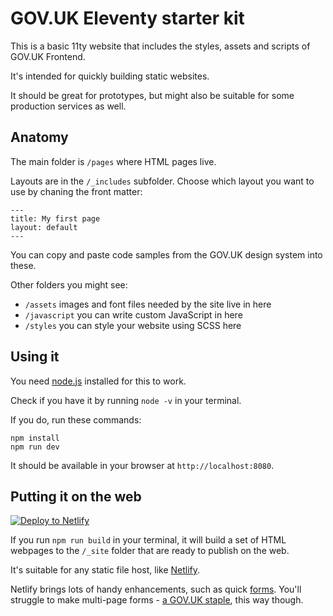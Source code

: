 # GOV.UK Eleventy starter kit

This is a basic 11ty website that includes the styles, assets and scripts of GOV.UK Frontend.

It's intended for quickly building static websites.

It should be great for prototypes, but might also be suitable for some production services as well.

## Anatomy

The main folder is `/pages` where HTML pages live.

Layouts are in the `/_includes` subfolder. Choose which layout you want to use by chaning the front matter:

```
---
title: My first page
layout: default
---
```

You can copy and paste code samples from the GOV.UK design system into these.

Other folders you might see:

- `/assets` images and font files needed by the site live in here
- `/javascript` you can write custom JavaScript in here
- `/styles` you can style your website using SCSS here

## Using it

You need [node.js](https://nodejs.org/en/download/) installed for this to work.

Check if you have it by running `node -v` in your terminal.

If you do, run these commands:

```
npm install
npm run dev
```

It should be available in your browser at `http://localhost:8080`.


## Putting it on the web

[![Deploy to Netlify](https://www.netlify.com/img/deploy/button.svg)](https://app.netlify.com/start/deploy?repository=github.com/wearefuturegov/gov-uk-eleventy-kit)

If you run `npm run build` in your terminal, it will build a set of HTML webpages to the `/_site` folder that are ready to publish on the web.

It's suitable for any static file host, like [Netlify](https://www.netlify.com/).

Netlify brings lots of handy enhancements, such as quick [forms](https://docs.netlify.com/forms/setup/). You'll struggle to make multi-page forms - [a GOV.UK staple](https://designnotes.blog.gov.uk/2015/07/03/one-thing-per-page/), this way though.
